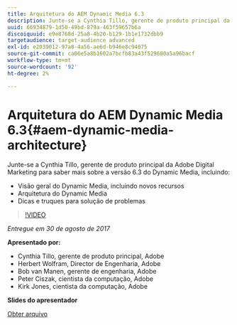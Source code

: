 ```yaml
---
title: Arquitetura do AEM Dynamic Media 6.3
description: Junte-se a Cynthia Tillo, gerente de produto principal da Adobe Digital Marketing para saber mais sobre a versão 6.3 do Dynamic Media.
uuid: 66934879-1d50-49bd-879a-463f59657b6a
discoiquuid: e9e8768d-25a8-4b20-b129-1b1e1732dbb9
targetaudience: target-audience advanced
exl-id: e2039012-97a0-4a56-ae6d-b946e8c94075
source-git-commit: ca06e5a8b1602a7bcfb83a43f529680a5a96bacf
workflow-type: tm+mt
source-wordcount: '92'
ht-degree: 2%

---
```


# Arquitetura do AEM Dynamic Media 6.3{#aem-dynamic-media-architecture}

Junte-se a Cynthia Tillo, gerente de produto principal da Adobe Digital Marketing para saber mais sobre a versão 6.3 do Dynamic Media, incluindo:

* Visão geral do Dynamic Media, incluindo novos recursos
* Arquitetura do Dynamic Media
* Dicas e truques para solução de problemas

>[!VIDEO](https://video.tv.adobe.com/v/19570/?quality=9)

*Entregue em 30 de agosto de 2017*

**Apresentado por:**

* Cynthia Tillo, gerente de produto principal, Adobe
* Herbert Wolfram, Director de Engenharia, Adobe
* Bob van Manen, gerente de engenharia, Adobe
* Peter Ciszak, cientista da computação, Adobe
* Kirk Jones, cientista da computação, Adobe

**Slides do apresentador**

[Obter arquivo](assets/dynamicmedia83017.pdf)
<!--
[Get back to the Overview](https://helpx.adobe.com/experience-manager/kt/eseminars/gems/aem-index.html)
-->
